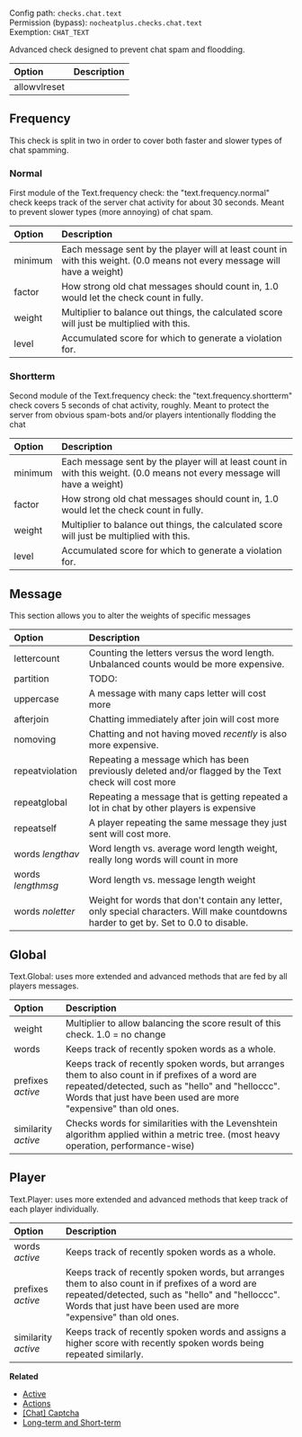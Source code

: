 Config path: `checks.chat.text`  
Permission (bypass): `nocheatplus.checks.chat.text`  
Exemption: `CHAT_TEXT`  

Advanced check designed to prevent chat spam and floodding.  

| Option           | Description |
| :--------------- | :---------- |
| allowvlreset     |  |

## Frequency
This check is split in two in order to cover both faster and slower types of chat spamming.  

### Normal
First module of the Text.frequency check: the "text.frequency.normal" check keeps track of the server chat activity for about 30 seconds.
Meant to prevent slower types (more annoying) of chat spam.

| Option           | Description |
| :--------------- | :---------- |
| minimum          | Each message sent by the player will at least count in with this weight. (0.0 means not every message will have a weight) |
| factor           | How strong old chat messages should count in, 1.0 would let the check count in fully.  |
| weight           | Multiplier to balance out things, the calculated score will just be multiplied with this. |
| level            | Accumulated score for which to generate a violation for. |

### Shortterm
Second module of the Text.frequency check: the "text.frequency.shortterm" check covers 5 seconds of chat activity, roughly.
Meant to protect the server from obvious spam-bots and/or players intentionally flodding the chat

| Option           | Description |
| :--------------- | :---------- |
| minimum          | Each message sent by the player will at least count in with this weight. (0.0 means not every message will have a weight) |
| factor           | How strong old chat messages should count in, 1.0 would let the check count in fully.  |
| weight           | Multiplier to balance out things, the calculated score will just be multiplied with this. |
| level            | Accumulated score for which to generate a violation for. |

## Message
This section allows you to alter the weights of specific messages

| Option            | Description |
| :---------------- | :---------- |
| lettercount       | Counting the letters versus the word length. Unbalanced counts would be more expensive. |
| partition         | TODO: |
| uppercase         | A message with many caps letter will cost more   |
| afterjoin         | Chatting immediately after join will cost more  |
| nomoving          | Chatting and not having moved _recently_ is also more expensive. |
| repeatviolation   | Repeating a message which has been previously deleted and/or flagged by the Text check will cost more |
| repeatglobal      | Repeating a message that is getting repeated a lot in chat by other players is expensive |
| repeatself        | A player repeating the same message they just sent will cost more. |
| words _lengthav_  | Word length vs. average word length weight, really long words will count in more |
| words _lengthmsg_ | Word length vs. message length weight |
| words _noletter_  | Weight for words that don't contain any letter, only special characters. Will make countdowns harder to get by. Set to 0.0 to disable. |

## Global
Text.Global: uses more extended and advanced methods that are fed by all players messages. 

| Option              | Description |
| :------------------ | :---------- |
| weight              | Multiplier to allow balancing the score result of this check. 1.0 = no change |
| words               | Keeps track of recently spoken words as a whole.|
| prefixes _active_   | Keeps track of recently spoken words, but arranges them to also count in if prefixes of a word are repeated/detected, such as "hello" and "helloccc". Words that just have been used are more "expensive" than old ones. |
| similarity _active_ | Checks words for similarities with the Levenshtein algorithm applied within a metric tree. (most heavy operation, performance-wise) |

## Player
Text.Player: uses more extended and advanced methods that keep track of each player individually.

| Option              | Description |
| :------------------ | :---------- |
| words  _active_     | Keeps track of recently spoken words as a whole.|
| prefixes _active_   | Keeps track of recently spoken words, but arranges them to also count in if prefixes of a word are repeated/detected, such as "hello" and "helloccc". Words that just have been used are more "expensive" than old ones. |
| similarity _active_ | Keeps track of recently spoken words and assigns a higher score with recently spoken words being repeated similarly. |


**Related**   
* [Active](General#Active)
* [Actions](General#Actions)
* [[Chat] Captcha](%5BChat%5D-Captcha)
* [Long-term and Short-term](Backgrounds#long-term-and-short-term)
